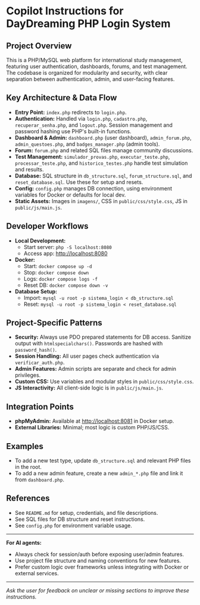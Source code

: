 # Copilot Instructions for DayDreaming PHP Login System

## Project Overview
This is a PHP/MySQL web platform for international study management, featuring user authentication, dashboards, forums, and test management. The codebase is organized for modularity and security, with clear separation between authentication, admin, and user-facing features.

## Key Architecture & Data Flow
- **Entry Point:** `index.php` redirects to `login.php`.
- **Authentication:** Handled via `login.php`, `cadastro.php`, `recuperar_senha.php`, and `logout.php`. Session management and password hashing use PHP's built-in functions.
- **Dashboard & Admin:** `dashboard.php` (user dashboard), `admin_forum.php`, `admin_questoes.php`, and `badges_manager.php` (admin tools).
- **Forum:** `forum.php` and related SQL files manage community discussions.
- **Test Management:** `simulador_provas.php`, `executar_teste.php`, `processar_teste.php`, and `historico_testes.php` handle test simulation and results.
- **Database:** SQL structure in `db_structure.sql`, `forum_structure.sql`, and `reset_database.sql`. Use these for setup and resets.
- **Config:** `config.php` manages DB connection, using environment variables for Docker or defaults for local dev.
- **Static Assets:** Images in `imagens/`, CSS in `public/css/style.css`, JS in `public/js/main.js`.

## Developer Workflows
- **Local Development:**
  - Start server: `php -S localhost:8080`
  - Access app: [http://localhost:8080](http://localhost:8080)
- **Docker:**
  - Start: `docker compose up -d`
  - Stop: `docker compose down`
  - Logs: `docker compose logs -f`
  - Reset DB: `docker compose down -v`
- **Database Setup:**
  - Import: `mysql -u root -p sistema_login < db_structure.sql`
  - Reset: `mysql -u root -p sistema_login < reset_database.sql`

## Project-Specific Patterns
- **Security:** Always use PDO prepared statements for DB access. Sanitize output with `htmlspecialchars()`. Passwords are hashed with `password_hash()`.
- **Session Handling:** All user pages check authentication via `verificar_auth.php`.
- **Admin Features:** Admin scripts are separate and check for admin privileges.
- **Custom CSS:** Use variables and modular styles in `public/css/style.css`.
- **JS Interactivity:** All client-side logic is in `public/js/main.js`.

## Integration Points
- **phpMyAdmin:** Available at [http://localhost:8081](http://localhost:8081) in Docker setup.
- **External Libraries:** Minimal; most logic is custom PHP/JS/CSS.

## Examples
- To add a new test type, update `db_structure.sql` and relevant PHP files in the root.
- To add a new admin feature, create a new `admin_*.php` file and link it from `dashboard.php`.

## References
- See `README.md` for setup, credentials, and file descriptions.
- See SQL files for DB structure and reset instructions.
- See `config.php` for environment variable usage.

---
**For AI agents:**
- Always check for session/auth before exposing user/admin features.
- Use project file structure and naming conventions for new features.
- Prefer custom logic over frameworks unless integrating with Docker or external services.

---
*Ask the user for feedback on unclear or missing sections to improve these instructions.*
